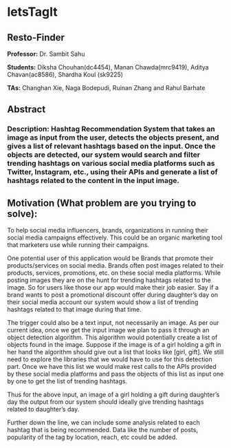 # letsTagIt

## Resto-Finder





**Professor:** Dr. Sambit Sahu

**Students:** Diksha Chouhan(dc4454), Manan Chawda(mrc9419), Aditya Chavan(ac8586), Shardha Koul (sk9225) 

**TAs:** Changhan Xie, Naga Bodepudi, Ruinan Zhang and Rahul Barhate




## Abstract
### Description: Hashtag Recommendation System that takes an image as input from the user, detects the objects present, and gives a list of relevant hashtags based on the input. Once the objects are detected, our system would search and filter trending hashtags on various social media platforms such as Twitter, Instagram, etc., using their APIs and generate a list of hashtags related to the content in the input image.

## Motivation (What problem are you trying to solve): 
To help social media influencers, brands, organizations in running their social media campaigns effectively. This could be an organic marketing tool that marketers use while running their campaigns.
 
One potential user of this application would be Brands that promote their products/services on social media. Brands often post images related to their products, services, promotions, etc. on these social media platforms. While posting images they are on the hunt for trending hashtags related to the image. So for users like those our app would make their job easier. Say if a brand wants to post a promotional discount offer during daughter’s day on their social media account our system would show a list of trending hashtags related to that image during that time.

The trigger could also be a text input, not necessarily an image. As per our current idea, once we get the input image we plan to pass it through an object detection algorithm. This algorithm would potentially create a list of objects found in the image. Suppose if the image is of a girl holding a gift in her hand the algorithm should give out a list that looks like [girl, gift]. We still need to explore the libraries that we would have to use for this detection part. Once we have this list we would make rest calls to the APIs provided by these social media platforms and pass the objects of this list as input one by one to get the list of trending hashtags.

Thus for the above input, an image of a girl holding a gift during daughter’s day the output from our system should ideally give trending hashtags related to daughter’s day.

Further down the line, we can include some analysis related to each hashtag that is being recommended. Data like the number of posts, popularity of the tag by location, reach, etc could be added.

